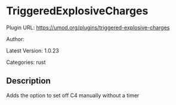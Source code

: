 # TriggeredExplosiveCharges

Plugin URL: https://umod.org/plugins/triggered-explosive-charges

Author: 

Latest Version: 1.0.23

Categories: rust

## Description

Adds the option to set off C4 manually without a timer
